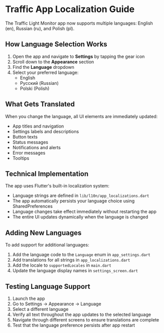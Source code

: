# Traffic App Localization Guide

The Traffic Light Monitor app now supports multiple languages: English (en), Russian (ru), and Polish (pl).

## How Language Selection Works

1. Open the app and navigate to **Settings** by tapping the gear icon
2. Scroll down to the **Appearance** section
3. Find the **Language** dropdown
4. Select your preferred language:
   - English
   - Русский (Russian)
   - Polski (Polish)

## What Gets Translated

When you change the language, all UI elements are immediately updated:

- App titles and navigation
- Settings labels and descriptions
- Button texts
- Status messages
- Notifications and alerts
- Error messages
- Tooltips

## Technical Implementation

The app uses Flutter's built-in localization system:

- Language strings are defined in `lib/l10n/app_localizations.dart`
- The app automatically persists your language choice using SharedPreferences
- Language changes take effect immediately without restarting the app
- The entire UI updates dynamically when the language is changed

## Adding New Languages

To add support for additional languages:

1. Add the language code to the `Language` enum in `app_settings.dart`
2. Add translations for all strings in `app_localizations.dart`
3. Add the locale to `supportedLocales` in `main.dart`
4. Update the language display names in `settings_screen.dart`

## Testing Language Support

1. Launch the app
2. Go to Settings → Appearance → Language
3. Select a different language
4. Verify all text throughout the app updates to the selected language
5. Navigate through different screens to ensure translations are complete
6. Test that the language preference persists after app restart